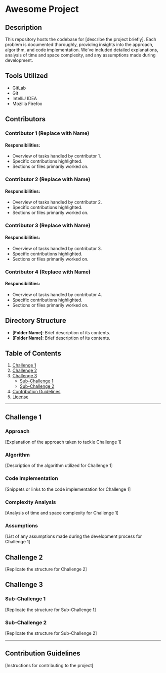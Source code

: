 # Awesome Project

## Description

This repository hosts the codebase for [describe the project briefly]. Each problem is documented thoroughly, providing insights into the approach, algorithm, and code implementation. We've included detailed explanations, analysis of time and space complexity, and any assumptions made during development.

## Tools Utilized

- GitLab
- Git
- IntelliJ IDEA
- Mozilla Firefox

## Contributors

### Contributor 1 (Replace with Name)

#### Responsibilities:

- Overview of tasks handled by contributor 1.
- Specific contributions highlighted.
- Sections or files primarily worked on.

### Contributor 2 (Replace with Name)

#### Responsibilities:

- Overview of tasks handled by contributor 2.
- Specific contributions highlighted.
- Sections or files primarily worked on.

### Contributor 3 (Replace with Name)

#### Responsibilities:

- Overview of tasks handled by contributor 3.
- Specific contributions highlighted.
- Sections or files primarily worked on.

### Contributor 4 (Replace with Name)

#### Responsibilities:

- Overview of tasks handled by contributor 4.
- Specific contributions highlighted.
- Sections or files primarily worked on.

## Directory Structure

- **[Folder Name]**: Brief description of its contents.
- **[Folder Name]**: Brief description of its contents.

## Table of Contents

1. [Challenge 1](#challenge-1)
2. [Challenge 2](#challenge-2)
3. [Challenge 3](#challenge-3)
   - [Sub-Challenge 1](#sub-challenge-1)
   - [Sub-Challenge 2](#sub-challenge-2)
4. [Contribution Guidelines](#contribution-guidelines)
5. [License](#license)

---

## Challenge 1

### Approach

[Explanation of the approach taken to tackle Challenge 1]

### Algorithm

[Description of the algorithm utilized for Challenge 1]

### Code Implementation

[Snippets or links to the code implementation for Challenge 1]

### Complexity Analysis

[Analysis of time and space complexity for Challenge 1]

### Assumptions

[List of any assumptions made during the development process for Challenge 1]

## Challenge 2

[Replicate the structure for Challenge 2]

## Challenge 3

### Sub-Challenge 1

[Replicate the structure for Sub-Challenge 1]

### Sub-Challenge 2

[Replicate the structure for Sub-Challenge 2]

---

## Contribution Guidelines

[Instructions for contributing to the project]
